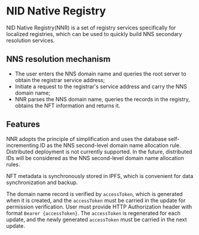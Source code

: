 # NID Native Registry

NID Native Registry(NNR) is a set of registry services specifically for localized registries, which can be used to quickly build NNS secondary resolution services.

## NNS resolution mechanism

- The user enters the NNS domain name and queries the root server to obtain the registrar service address;
- Initiate a request to the registrar's service address and carry the NNS domain name;
- NNR parses the NNS domain name, queries the records in the registry, obtains the NFT information and returns it.

## Features

NNR adopts the principle of simplification and uses the database self-incrementing ID as the NNS second-level domain name allocation rule. Distributed deployment is not currently supported. In the future, distributed IDs will be considered as the NNS second-level domain name allocation rules.

NFT metadata is synchronously stored in IPFS, which is convenient for data synchronization and backup.

The domain name record is verified by `accessToken`, which is generated when it is created, and the `accessToken` must be carried in the update for permission verification. User must provide HTTP Authorization header with format `Bearer {accessToken}`. The `accessToken` is regenerated for each update, and the newly generated `accessToken` must be carried in the next update.
